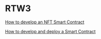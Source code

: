 # RTW3

[How to develop an NFT Smart Contract](WeekOne/README.md)

[How to develop and deploy a Smart Contract](WeekTwo/README.md)
